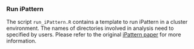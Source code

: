 ### Run iPattern

The script `run_iPattern.R` contains a template to run iPattern in a cluster environment. The names of directories involved in analysis need to  specified by users. Please refer to the original [iPattern paper]((https://www.ncbi.nlm.nih.gov/pubmed/?term=21552272)) for more information.

